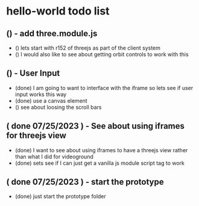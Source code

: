 # hello-world todo list

## () - add three.module.js
* () lets start with r152 of threejs as part of the client system
* () I would also like to see about getting orbit controls to work with this

## () - User Input
* (done) I am going to want to interface with the iframe so lets see if user input works this way
* (done) use a canvas element
* () see about loosing the scroll bars

<!-- DONE -->

## ( done 07/25/2023 ) - See about using iframes for threejs view
* (done) I want to see about using iframes to have a threejs view rather than what I did for videoground
* (done) sets see if I can just get a vanilla js module script tag to work

## ( done 07/25/2023 ) - start the prototype
* (done) just start the prototype folder